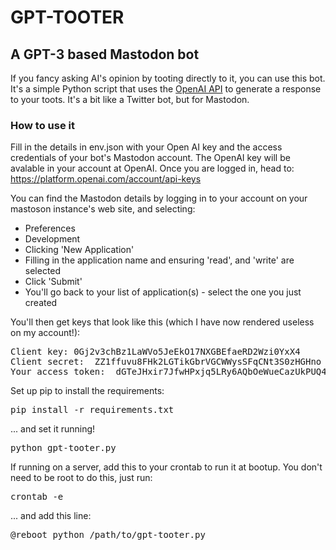 # GPT-TOOTER
## A GPT-3 based Mastodon bot

If you fancy asking AI's opinion by tooting directly to it, you can use this bot. It's a simple Python script that uses the [OpenAI API](https://openai.com/blog/openai-api/) to generate a response to your toots. It's a bit like a Twitter bot, but for Mastodon.

### How to use it
Fill in the details in env.json with your Open AI key and the access credentials of your bot's Mastodon account.
The OpenAI key will be avalable in your account at OpenAI. Once you are logged in, head to:
https://platform.openai.com/account/api-keys

You can find the Mastodon details by logging in to your account on your mastoson instance's web site, and selecting:
- Preferences
- Development
- Clicking 'New Application'
- Filling in the application name and ensuring 'read', and 'write' are selected
- Click 'Submit'
- You'll go back to your list of application(s) - select the one you just created

You'll then get keys that look like this (which I have now rendered useless on my account!):
<pre>
Client key:	0Gj2v3chBz1LaWVo5JeEkO17NXGBEfaeRD2Wzi0YxX4
Client secret:	ZZ1ffuvu8FHk2LGTikGbrVGCWWysSFqCNt3S0zHGHno
Your access token:	dGTeJHxir7JfwHPxjq5LRy6AQbOeWueCazUkPUQ491c
</pre>


Set up pip to install the requirements:
<pre>
pip install -r requirements.txt
</pre>

... and set it running!
<pre>
python gpt-tooter.py
</pre>

If running on a server, add this to your crontab to run it at bootup.
You don't need to be root to do this, just run:
<pre>crontab -e</pre>
... and add this line:
<pre>
@reboot python /path/to/gpt-tooter.py
</pre>

